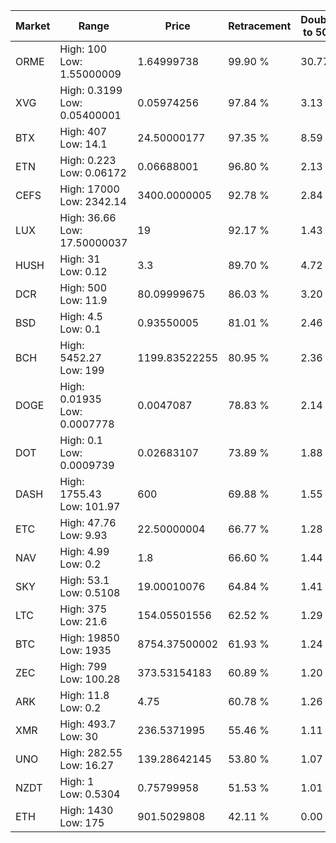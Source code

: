 | Market | Range | Price| Retracement | Doubles to 50% |
| --- | --- | --- | --- | --- |
| ORME | High: 100<br />Low: 1.55000009 | 1.64999738 | 99.90 % | 30.77 |
| XVG | High: 0.3199<br />Low: 0.05400001 | 0.05974256 | 97.84 % | 3.13 |
| BTX | High: 407<br />Low: 14.1 | 24.50000177 | 97.35 % | 8.59 |
| ETN | High: 0.223<br />Low: 0.06172 | 0.06688001 | 96.80 % | 2.13 |
| CEFS | High: 17000<br />Low: 2342.14 | 3400.0000005 | 92.78 % | 2.84 |
| LUX | High: 36.66<br />Low: 17.50000037 | 19 | 92.17 % | 1.43 |
| HUSH | High: 31<br />Low: 0.12 | 3.3 | 89.70 % | 4.72 |
| DCR | High: 500<br />Low: 11.9 | 80.09999675 | 86.03 % | 3.20 |
| BSD | High: 4.5<br />Low: 0.1 | 0.93550005 | 81.01 % | 2.46 |
| BCH | High: 5452.27<br />Low: 199 | 1199.83522255 | 80.95 % | 2.36 |
| DOGE | High: 0.01935<br />Low: 0.0007778 | 0.0047087 | 78.83 % | 2.14 |
| DOT | High: 0.1<br />Low: 0.0009739 | 0.02683107 | 73.89 % | 1.88 |
| DASH | High: 1755.43<br />Low: 101.97 | 600 | 69.88 % | 1.55 |
| ETC | High: 47.76<br />Low: 9.93 | 22.50000004 | 66.77 % | 1.28 |
| NAV | High: 4.99<br />Low: 0.2 | 1.8 | 66.60 % | 1.44 |
| SKY | High: 53.1<br />Low: 0.5108 | 19.00010076 | 64.84 % | 1.41 |
| LTC | High: 375<br />Low: 21.6 | 154.05501556 | 62.52 % | 1.29 |
| BTC | High: 19850<br />Low: 1935 | 8754.37500002 | 61.93 % | 1.24 |
| ZEC | High: 799<br />Low: 100.28 | 373.53154183 | 60.89 % | 1.20 |
| ARK | High: 11.8<br />Low: 0.2 | 4.75 | 60.78 % | 1.26 |
| XMR | High: 493.7<br />Low: 30 | 236.5371995 | 55.46 % | 1.11 |
| UNO | High: 282.55<br />Low: 16.27 | 139.28642145 | 53.80 % | 1.07 |
| NZDT | High: 1<br />Low: 0.5304 | 0.75799958 | 51.53 % | 1.01 |
| ETH | High: 1430<br />Low: 175 | 901.5029808 | 42.11 % | 0.00 |

